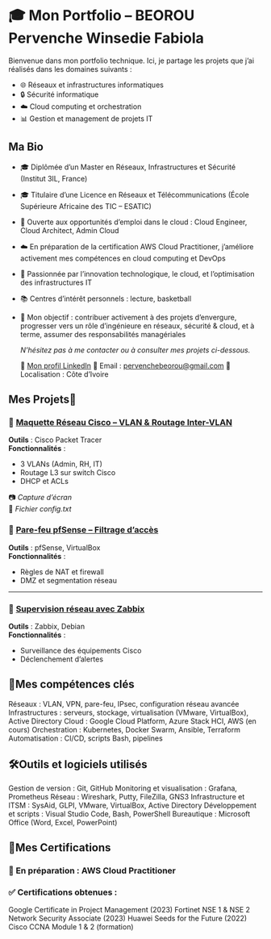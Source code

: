 # 🎓 Mon Portfolio – BEOROU Pervenche Winsedie Fabiola

Bienvenue dans mon portfolio technique. Ici, je partage les projets que j’ai réalisés dans les domaines suivants :  
- 🌐 Réseaux et infrastructures informatiques
- 🔒 Sécurité informatique
- ☁️ Cloud computing et orchestration
- 📊 Gestion et management de projets IT

## **Ma Bio**

- 🎓 Diplômée d’un Master en Réseaux, Infrastructures et Sécurité (Institut 3IL, France)
- 🎓 Titulaire d’une Licence en Réseaux et Télécommunications (École Supérieure Africaine des TIC – ESATIC)
- 💼 Ouverte aux opportunités d’emploi dans le cloud : Cloud Engineer, Cloud Architect, Admin Cloud
- ☁️ En préparation de la certification AWS Cloud Practitioner, j’améliore activement mes compétences en
      cloud computing et DevOps
- 🚀 Passionnée par l’innovation technologique, le cloud, et l’optimisation des infrastructures IT
- 📚 Centres d’intérêt personnels : lecture, basketball
- 🎯 Mon objectif : contribuer activement à des projets d’envergure, progresser vers un rôle d’ingénieure en
   réseaux, sécurité & cloud, et à terme, assumer des responsabilités managériales


  *N’hésitez pas à me contacter ou à consulter mes projets ci-dessous.*

  💼 [Mon profil LinkedIn](https://www.linkedin.com/in/pervenche-winsedie-fabiola-beorou-a89a02182)  📧 Email : pervenchebeorou@gmail.com 📍Localisation : Côte d’Ivoire  


## **Mes Projets**📁

### 🔹 [Maquette Réseau Cisco – VLAN & Routage Inter-VLAN](./projets/maquette_vlan/)
**Outils** : Cisco Packet Tracer  
**Fonctionnalités** :
- 3 VLANs (Admin, RH, IT)
- Routage L3 sur switch Cisco
- DHCP et ACLs

📷 *Capture d’écran*  
📝 *Fichier config.txt*



### 🔹 [Pare-feu pfSense – Filtrage d’accès](./projets/firewall_pfsense/)
**Outils** : pfSense, VirtualBox  
**Fonctionnalités** :
- Règles de NAT et firewall
- DMZ et segmentation réseau

---

### 🔹 [Supervision réseau avec Zabbix](./projets/supervision_zabbix/)
**Outils** : Zabbix, Debian  
**Fonctionnalités** :
- Surveillance des équipements Cisco
- Déclenchement d’alertes

## 🔧**Mes compétences clés**
Réseaux : VLAN, VPN, pare-feu, IPsec, configuration réseau avancée
Infrastructures : serveurs, stockage, virtualisation (VMware, VirtualBox), Active Directory
Cloud : Google Cloud Platform, Azure Stack HCI, AWS (en cours)
Orchestration : Kubernetes, Docker Swarm, Ansible, Terraform
Automatisation : CI/CD, scripts Bash, pipelines


## 🛠️**Outils et logiciels utilisés**

Gestion de version : Git, GitHub
Monitoring et visualisation : Grafana, Prometheus
Réseau : Wireshark, Putty, FileZilla, GNS3
Infrastructure et ITSM : SysAid, GLPI, VMware, VirtualBox, Active Directory
Développement et scripts : Visual Studio Code, Bash, PowerShell
Bureautique : Microsoft Office (Word, Excel, PowerPoint)

## 🏅**Mes Certifications**

### 📍 En préparation : AWS Cloud Practitioner

### ✅ Certifications obtenues :
Google Certificate in Project Management (2023)
Fortinet NSE 1 & NSE 2 Network Security Associate (2023)
Huawei Seeds for the Future (2022)
Cisco CCNA Module 1 & 2 (formation)


